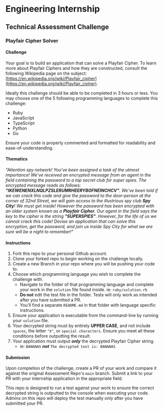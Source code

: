 # Engineering Internship
## Technical Assessment Challenge

### Playfair Cipher Solver

#### Challenge
Your goal is to build an application that can solve a Playfair Cipher. To learn more about Playfair Ciphers and how they are constructed, consult the following Wikipedia page on the subject: [https://en.wikipedia.org/wiki/Playfair_cipher](https://en.wikipedia.org/wiki/Playfair_cipher).

Ideally this challenge should be able to be completed in 3 hours or less. You may choose one of the 5 following programming languages to complete this challenge:
- Ruby
- JavaScript
- TypeScript
- Python
- Go

Ensure your code is properly commented and formatted for readability and ease-of-understanding.

#### Thematics
*"Attention spy network! You've been assigned a task of the utmost importance! We've received an encrypted message from an agent in the field containing the password to a top secret club for super spies. The encrypted message reads as follows: **"IKEWENENXLNQLPZSLERUMRHEERYBOFNEINCHCV"**. We've been told if we can crack this code and give the password to the door-person at the corner of 32nd Street, we will gain access to the illustrious spy club **Spy City**! We must get inside! However the password has been encrypted with an older system known as a **Playfair Cipher**. Our agent in the field says the key to the cipher is the string **"SUPERSPIES"**. However, for the life of us we cannot crack this code! Devise an application that can solve this encryption, get the password, and join us inside Spy City for what we are sure will be a night to remember!"*

#### Instructions
1. Fork this repo to your personal Github account.
2. Clone your forked repo to begin working on the challenge locally.
3. Create a new Branch in your repo where you will be pushing your code to.
4. Choose which programming language you wish to complete the challenge with.
    - Navigate to the folder of that programming language and complete your work in the `solution` file found inside. ie: `ruby/solution.rb`
    - **Do not** edit the test file in the folder. Tests will only work as intended after you have submitted a PR.
    - You'll find a separate `README.md` in that folder with language specific instructions.
5. Ensure your application is executable from the command-line by running your `solution` file.
6. Your decrypted string must by entirely **UPPER CASE**, and not include `spaces`, the letter `"X"`, or `special characters`. Ensure you meet all these conditions before outputting the result.
7. Your application must output ***only*** the decrypted Playfair Cipher string.
    - ie: `BANANAS` ***not*** `The decrypted text is: BANANAS`

#### Submission
Upon completion of the challenge, create a PR of your work and compare it against the original Assessment Repo's `main` branch. Submit a link to your PR with your internship application in the appropriate field. 

This repo is designed to run a test against your work to ensure the correct decrypted string is outputted to the console when executing your code. Admins on this repo will deploy the test manually only after you have submitted your PR.